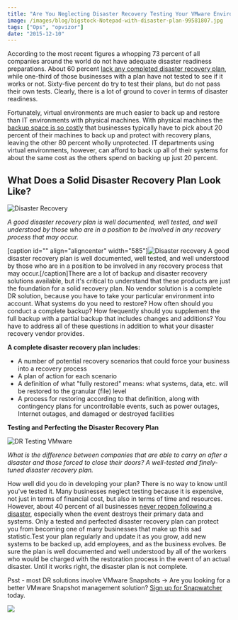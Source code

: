```yaml
---
title: "Are You Neglecting Disaster Recovery Testing Your VMware Environment?"
image: /images/blog/bigstock-Notepad-with-disaster-plan-99581807.jpg
tags: ["Ops", "opvizor"]
date: "2015-12-10"
---
```


According to the most recent figures a whopping 73 percent of all companies around the world do not have adequate disaster readiness preparations. About 60 percent [lack any completed disaster recovery plan](http://blogs.unitrends.com/the-myth-of-dr-testing/), while one-third of those businesses with a plan have not tested to see if it works or not. Sixty-five percent do try to test their plans, but do not pass their own tests. Clearly, there is a lot of ground to cover in terms of disaster readiness. 

Fortunately, virtual environments are much easier to back up and restore than IT environments with physical machines. With physical machines the [backup space is so costly](http://www.computerweekly.com/report/Disaster-recovery-for-virtual-servers) that businesses typically have to pick about 20 percent of their machines to back up and protect with recovery plans, leaving the other 80 percent wholly unprotected. IT departments using virtual environments, however, can afford to back up all of their systems for about the same cost as the others spend on backing up just 20 percent. 

## **What Does a Solid Disaster Recovery Plan Look Like?** 

![Disaster Recovery](/images/blog/bigstock-Notepad-with-disaster-plan-99581807.jpg)

_A good disaster recovery plan is well documented, well tested, and well understood by those who are in a position to be involved in any recovery process that may occur._

\[caption id="" align="aligncenter" width="585"\]![Disaster recovery](/images/blog/bigstock-Notepad-with-disaster-plan--99581807.jpg) A good disaster recovery plan is well documented, well tested, and well understood by those who are in a position to be involved in any recovery process that may occur.\[/caption\]There are a lot of backup and disaster recovery solutions available, but it's critical to understand that these products are just the foundation for a solid recovery plan. No vendor solution is a complete DR solution, because you have to take your particular environment into account. What systems do you need to restore? How often should you conduct a complete backup? How frequently should you supplement the full backup with a partial backup that includes changes and additions? You have to address all of these questions in addition to what your disaster recovery vendor provides. 

**A complete disaster recovery plan includes:** 

- A number of potential recovery scenarios that could force your business into a recovery process
- A plan of action for each scenario
- A definition of what "fully restored" means: what systems, data, etc. will be restored to the granular (file) level 
- A process for restoring according to that definition, along with contingency plans for uncontrollable events, such as power outages, Internet outages, and damaged or destroyed facilities 

**Testing and Perfecting the Disaster Recovery Plan** 

![DR Testing VMware](/images/blog/bigstock-Disaster-Recovery-88399853.jpg)

_What is the difference between companies that are able to carry on after a disaster and those forced to close their doors? A well-tested and finely-tuned disaster recovery plan._

How well did you do in developing your plan? There is no way to know until you've tested it. Many businesses neglect testing because it is expensive, not just in terms of financial cost, but also in terms of time and resources. However, about 40 percent of all businesses [never reopen following a disaster](http://www.chamber101.com/2programs_committee/natural_disasters/disasterpreparedness/Forty.htm), especially when the event destroys their primary data and systems. Only a tested and perfected disaster recovery plan can protect you from becoming one of many businesses that make up this sad statistic.Test your plan regularly and update it as you grow, add new systems to be backed up, add employees, and as the business evolves. Be sure the plan is well documented and well understood by all of the workers who would be charged with the restoration process in the event of an actual disaster. Until it works right, the disaster plan is not complete. 

Psst - most DR solutions involve VMware Snapshots -> Are you looking for a better VMware Snapshot management solution? [Sign up for Snapwatcher](http://try.opvizor.com/snapwatcher/) today.

![](http://mediashower.com/content?Action=tp&cid=33654)
